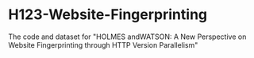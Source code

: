 # H123-Website-Fingerprinting
The code and dataset for "HOLMES andWATSON: A New Perspective on Website Fingerprinting through HTTP Version Parallelism"
